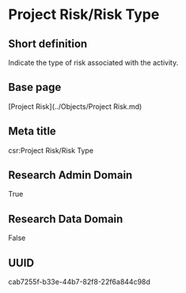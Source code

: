 # Project Risk/Risk Type
## Short definition
Indicate the type of risk associated with the activity.
## Base page
[Project Risk](../Objects/Project Risk.md)
## Meta title
csr:Project Risk/Risk Type
## Research Admin Domain
True
## Research Data Domain
False
## UUID
cab7255f-b33e-44b7-82f8-22f6a844c98d
